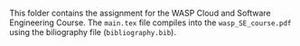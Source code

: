 This folder contains the assignment for the WASP Cloud and Software Engineering Course. The `main.tex` file compiles into the `wasp_SE_course.pdf` using the biliography file (`bibliography.bib`). 